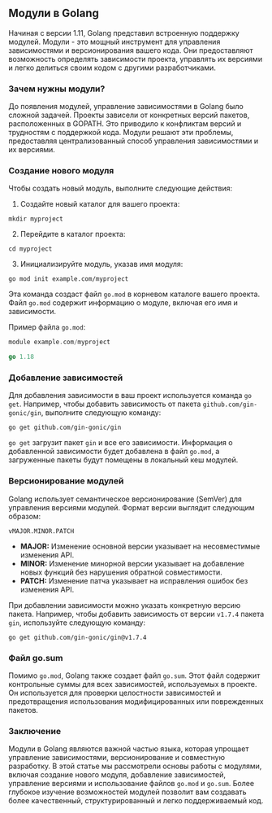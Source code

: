 ## Модули в Golang

Начиная с версии 1.11, Golang представил встроенную поддержку модулей. Модули - это мощный инструмент для управления зависимостями и версионирования вашего кода. Они предоставляют возможность определять зависимости проекта, управлять их версиями и легко делиться своим кодом с другими разработчиками.

### Зачем нужны модули?

До появления модулей, управление зависимостями в Golang было сложной задачей. Проекты зависели от конкретных версий пакетов, расположенных в GOPATH. Это приводило к конфликтам версий и трудностям с поддержкой кода. Модули решают эти проблемы, предоставляя централизованный способ управления зависимостями и их версиями.

### Создание нового модуля

Чтобы создать новый модуль, выполните следующие действия:

1. Создайте новый каталог для вашего проекта:

```
mkdir myproject
```

2. Перейдите в каталог проекта:

```
cd myproject
```

3. Инициализируйте модуль, указав имя модуля:

```
go mod init example.com/myproject
```

Эта команда создаст файл `go.mod` в корневом каталоге вашего проекта. Файл `go.mod` содержит информацию о модуле, включая его имя и зависимости.

Пример файла `go.mod`:

```go
module example.com/myproject

go 1.18
```

### Добавление зависимостей

Для добавления зависимости в ваш проект используется команда `go get`. Например, чтобы добавить зависимость от пакета `github.com/gin-gonic/gin`, выполните следующую команду:

```
go get github.com/gin-gonic/gin
```

`go get` загрузит пакет `gin` и все его зависимости. Информация о добавленной зависимости будет добавлена в файл `go.mod`, а загруженные пакеты будут помещены в локальный кеш модулей.

### Версионирование модулей

Golang использует семантическое версионирование (SemVer) для управления версиями модулей. Формат версии выглядит следующим образом:

```
vMAJOR.MINOR.PATCH
```

* **MAJOR:** Изменение основной версии указывает на несовместимые изменения API.
* **MINOR:** Изменение минорной версии указывает на добавление новых функций без нарушения обратной совместимости.
* **PATCH:** Изменение патча указывает на исправления ошибок без изменения API.

При добавлении зависимости можно указать конкретную версию пакета. Например, чтобы добавить зависимость от версии `v1.7.4` пакета `gin`, используйте следующую команду:

```
go get github.com/gin-gonic/gin@v1.7.4
```

### Файл go.sum

Помимо `go.mod`, Golang также создает файл `go.sum`. Этот файл содержит контрольные суммы для всех зависимостей, используемых в проекте. Он используется для проверки целостности зависимостей и предотвращения использования модифицированных или поврежденных пакетов.

### Заключение

Модули в Golang являются важной частью языка, которая упрощает управление зависимостями, версионирование и совместную разработку. В этой статье мы рассмотрели основы работы с модулями, включая создание нового модуля, добавление зависимостей, управление версиями и использование файлов `go.mod` и `go.sum`.  Более глубокое изучение возможностей модулей позволит вам создавать более качественный, структурированный и легко поддерживаемый код. 
